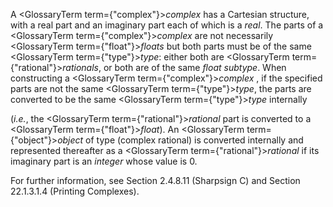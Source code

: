  



A <GlossaryTerm  term={"complex"}><i>complex</i></GlossaryTerm> has a Cartesian structure, with a real part and an imaginary part each of which is a *real*. The parts of a <GlossaryTerm  term={"complex"}><i>complex</i></GlossaryTerm> are not necessarily <GlossaryTerm  term={"float"}><i>floats</i></GlossaryTerm> but both parts must be of the same <GlossaryTerm  term={"type"}><i>type</i></GlossaryTerm>: either both are <GlossaryTerm  term={"rational"}><i>rationals</i></GlossaryTerm>, or both are of the same *float subtype*. When constructing a <GlossaryTerm  term={"complex"}><i>complex</i></GlossaryTerm> , if the specified parts are not the same <GlossaryTerm  term={"type"}><i>type</i></GlossaryTerm>, the parts are converted to be the same <GlossaryTerm  term={"type"}><i>type</i></GlossaryTerm> internally 



(*i.e.*, the <GlossaryTerm  term={"rational"}><i>rational</i></GlossaryTerm> part is converted to a <GlossaryTerm  term={"float"}><i>float</i></GlossaryTerm>). An <GlossaryTerm  term={"object"}><i>object</i></GlossaryTerm> of type (complex rational) is converted internally and represented thereafter as a <GlossaryTerm  term={"rational"}><i>rational</i></GlossaryTerm> if its imaginary part is an *integer* whose value is 0. 



For further information, see Section 2.4.8.11 (Sharpsign C) and Section 22.1.3.1.4 (Printing Complexes). 



